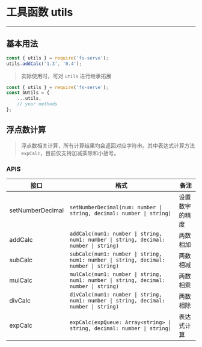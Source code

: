 # 工具函数 utils
----

## 基本用法

```javascript
const { utils } = require('fs-serve');
utils.addCalc('1.3', '0.4');
```

> 实际使用时，可对 `utils` 进行继承拓展

```javascript
const { utils } = require('fs-serve');
const bUtils = {
    ...utils,
    // your methods
};
```


## 浮点数计算

> 浮点数相关计算，所有计算结果均会返回对应字符串。其中表达式计算方法 `expCalc`，目前仅支持加减乘除和小括号。

### APIS

接口   | 格式                                                    | 备注
-----  | ------------------------------------------------------  | ---
setNumberDecimal    | `setNumberDecimal(num: number \| string, decimal: number \| string)`                  | 设置数字的精度
addCalc             | `addCalc(num1: number \| string, num1: number \| string, decimal: number \| string)`  | 两数相加
subCalc             | `subCalc(num1: number \| string, num1: number \| string, decimal: number \| string)`  | 两数相减
mulCalc             | `mulCalc(num1: number \| string, num1: number \| string, decimal: number \| string)`  | 两数相乘
divCalc             | `divCalc(num1: number \| string, num1: number \| string, decimal: number \| string)`  | 两数相除
expCalc             | `expCalc(expQueue: Array<string> \| string, decimal: number \| string)`               | 表达式计算
